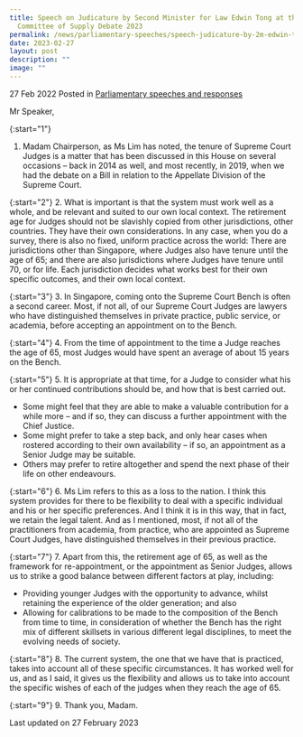 ```yaml
---
title: Speech on Judicature by Second Minister for Law Edwin Tong at the
  Committee of Supply Debate 2023
permalink: /news/parliamentary-speeches/speech-judicature-by-2m-edwin-tong-cos-2023/
date: 2023-02-27
layout: post
description: ""
image: ""
---
```

27 Feb 2022 Posted in [Parliamentary speeches and responses](/news/parliamentary-speeches) 

Mr Speaker,

{:start="1"}
1.	Madam Chairperson, as Ms Lim has noted, the tenure of Supreme Court Judges is a matter that has been discussed in this House on several occasions – back in 2014 as well, and most recently, in 2019, when we had the debate on a Bill in relation to the Appellate Division of the Supreme Court. 

{:start="2"}
2.	What is important is that the system must work well as a whole, and be relevant and suited to our own local context. The retirement age for Judges should not be slavishly copied from other jurisdictions, other countries. They have their own considerations. In any case, when you do a survey, there is also no fixed, uniform practice across the world: There are jurisdictions other than Singapore, where Judges also have tenure until the age of 65; and there are also jurisdictions where Judges have tenure until 70, or for life. Each jurisdiction decides what works best for their own specific outcomes, and their own local context.

{:start="3"}
3. In Singapore, coming onto the Supreme Court Bench is often a second career. Most, if not all, of our Supreme Court Judges are lawyers who have distinguished themselves in private practice, public service, or academia, before accepting an appointment on to
the Bench.

{:start="4"}
4. From the time of appointment to the time a Judge reaches the age of 65, most Judges would have spent an average of about 15 years on the Bench.

{:start="5"}
5. It is appropriate at that time, for a Judge to consider what his or her continued contributions should be, and how that is best carried out. 
 
- Some might feel that they are able to make a valuable contribution for a while more – and if so, they can discuss a further appointment with the Chief Justice.
- Some might prefer to take a step back, and only hear cases when rostered according to their own availability – if so, an appointment as a Senior Judge may be suitable.
- Others may prefer to retire altogether and spend the next phase of their life on other endeavours.

{:start="6"}
6. Ms Lim refers to this as a loss to the nation. I think this system provides for there to be flexibility to deal with a specific individual and his or her specific preferences. And I think it is in this way, that in fact, we retain the legal talent. And as I mentioned, most, if not all of the practitioners from academia, from practice, who are appointed as Supreme Court Judges, have distinguished themselves in their previous practice.

{:start="7"}
7. Apart from this, the retirement age of 65, as well as the framework for re-appointment, or the appointment as Senior Judges, allows us to strike a good balance between different factors at play, including:

- Providing younger Judges with the opportunity to advance, whilst retaining the experience of the older generation; and also 
- Allowing for calibrations to be made to the composition of the Bench from time to time, in consideration of whether the Bench has the right mix of different skillsets
in various different legal disciplines, to meet the evolving needs of society.

{:start="8"}
8. The current system, the one that we have that is practiced, takes into account all of these specific circumstances. It has worked well for us, and as I said, it gives us the flexibility and allows us to take into account the specific wishes of each of the judges when they reach the age of 65.

{:start="9"}
9. Thank you, Madam.

<p class="right-side-updated">Last updated on 27 February 2023</p>